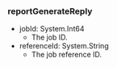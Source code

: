 ### reportGenerateReply
- jobId: System.Int64
  - The job ID.
- referenceId: System.String
  - The job reference ID.
